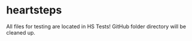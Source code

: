 # heartsteps

All files for testing are located in HS Tests!  GitHub folder directory will be cleaned up.

